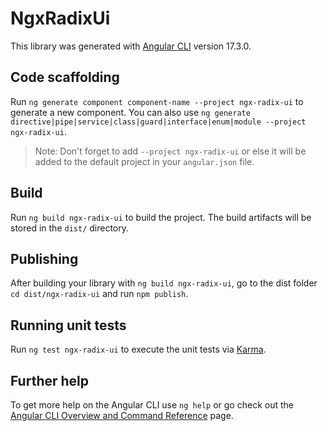 # NgxRadixUi

This library was generated with [Angular CLI](https://github.com/angular/angular-cli) version 17.3.0.

## Code scaffolding

Run `ng generate component component-name --project ngx-radix-ui` to generate a new component. You can also use `ng generate directive|pipe|service|class|guard|interface|enum|module --project ngx-radix-ui`.
> Note: Don't forget to add `--project ngx-radix-ui` or else it will be added to the default project in your `angular.json` file. 

## Build

Run `ng build ngx-radix-ui` to build the project. The build artifacts will be stored in the `dist/` directory.

## Publishing

After building your library with `ng build ngx-radix-ui`, go to the dist folder `cd dist/ngx-radix-ui` and run `npm publish`.

## Running unit tests

Run `ng test ngx-radix-ui` to execute the unit tests via [Karma](https://karma-runner.github.io).

## Further help

To get more help on the Angular CLI use `ng help` or go check out the [Angular CLI Overview and Command Reference](https://angular.io/cli) page.
